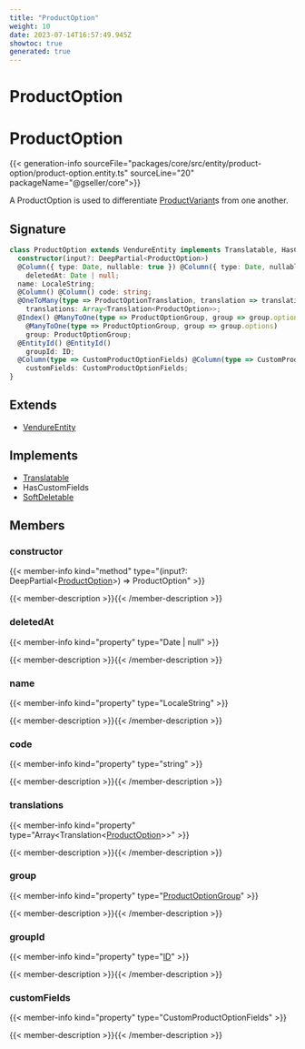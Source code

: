 ```yaml
---
title: "ProductOption"
weight: 10
date: 2023-07-14T16:57:49.945Z
showtoc: true
generated: true
---
```

<!-- This file was generated from the Vendure source. Do not modify. Instead, re-run the "docs:build" script -->

# ProductOption
<div class="symbol">


# ProductOption

{{< generation-info sourceFile="packages/core/src/entity/product-option/product-option.entity.ts" sourceLine="20" packageName="@gseller/core">}}

A ProductOption is used to differentiate <a href='/typescript-api/entities/product-variant#productvariant'>ProductVariant</a>s from one another.

## Signature

```TypeScript
class ProductOption extends VendureEntity implements Translatable, HasCustomFields, SoftDeletable {
  constructor(input?: DeepPartial<ProductOption>)
  @Column({ type: Date, nullable: true }) @Column({ type: Date, nullable: true })
    deletedAt: Date | null;
  name: LocaleString;
  @Column() @Column() code: string;
  @OneToMany(type => ProductOptionTranslation, translation => translation.base, { eager: true }) @OneToMany(type => ProductOptionTranslation, translation => translation.base, { eager: true })
    translations: Array<Translation<ProductOption>>;
  @Index() @ManyToOne(type => ProductOptionGroup, group => group.options) @Index()
    @ManyToOne(type => ProductOptionGroup, group => group.options)
    group: ProductOptionGroup;
  @EntityId() @EntityId()
    groupId: ID;
  @Column(type => CustomProductOptionFields) @Column(type => CustomProductOptionFields)
    customFields: CustomProductOptionFields;
}
```
## Extends

 * <a href='/typescript-api/entities/vendure-entity#vendureentity'>VendureEntity</a>


## Implements

 * <a href='/typescript-api/entities/interfaces#translatable'>Translatable</a>
 * HasCustomFields
 * <a href='/typescript-api/entities/interfaces#softdeletable'>SoftDeletable</a>


## Members

### constructor

{{< member-info kind="method" type="(input?: DeepPartial&#60;<a href='/typescript-api/entities/product-option#productoption'>ProductOption</a>&#62;) => ProductOption"  >}}

{{< member-description >}}{{< /member-description >}}

### deletedAt

{{< member-info kind="property" type="Date | null"  >}}

{{< member-description >}}{{< /member-description >}}

### name

{{< member-info kind="property" type="LocaleString"  >}}

{{< member-description >}}{{< /member-description >}}

### code

{{< member-info kind="property" type="string"  >}}

{{< member-description >}}{{< /member-description >}}

### translations

{{< member-info kind="property" type="Array&#60;Translation&#60;<a href='/typescript-api/entities/product-option#productoption'>ProductOption</a>&#62;&#62;"  >}}

{{< member-description >}}{{< /member-description >}}

### group

{{< member-info kind="property" type="<a href='/typescript-api/entities/product-option-group#productoptiongroup'>ProductOptionGroup</a>"  >}}

{{< member-description >}}{{< /member-description >}}

### groupId

{{< member-info kind="property" type="<a href='/typescript-api/common/id#id'>ID</a>"  >}}

{{< member-description >}}{{< /member-description >}}

### customFields

{{< member-info kind="property" type="CustomProductOptionFields"  >}}

{{< member-description >}}{{< /member-description >}}


</div>
